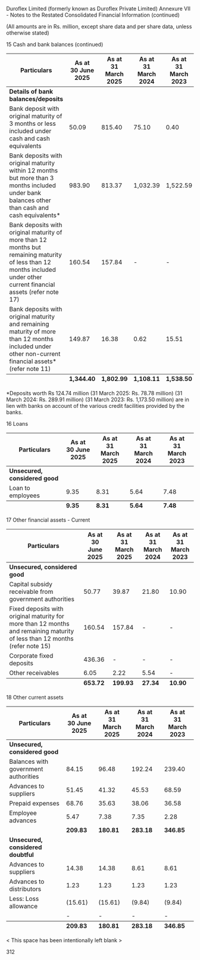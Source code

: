 Duroflex Limited (formerly known as Duroflex Private Limited)
Annexure VII - Notes to the Restated Consolidated Financial Information (continued)

(All amounts are in Rs. million, except share data and per share data, unless otherwise stated)

15 Cash and bank balances (continued)

<table><thead><tr><th>Particulars</th><th>As at<br>30 June 2025</th><th>As at<br>31 March 2025</th><th>As at<br>31 March 2024</th><th>As at<br>31 March 2023</th></tr></thead><tbody><tr><td><strong>Details of bank balances/deposits</strong></td><td></td><td></td><td></td><td></td></tr><tr><td>Bank deposit with original maturity of 3 months or less included under cash and cash equivalents</td><td>50.09</td><td>815.40</td><td>75.10</td><td>0.40</td></tr><tr><td>Bank deposits with original maturity within 12 months but more than 3 months included under bank balances other than cash and cash equivalents*</td><td>983.90</td><td>813.37</td><td>1,032.39</td><td>1,522.59</td></tr><tr><td>Bank deposits with original maturity of more than 12 months but remaining maturity of less than 12 months included under other current financial assets (refer note 17)</td><td>160.54</td><td>157.84</td><td>-</td><td>-</td></tr><tr><td>Bank deposits with original maturity and remaining maturity of more than 12 months included under other non-current financial assets* (refer note 11)</td><td>149.87</td><td>16.38</td><td>0.62</td><td>15.51</td></tr></tbody><tfoot><tr><td></td><td><strong>1,344.40</strong></td><td><strong>1,802.99</strong></td><td><strong>1,108.11</strong></td><td><strong>1,538.50</strong></td></tr></tfoot></table>

*Deposits worth Rs 124.74 million (31 March 2025: Rs. 78.78 million) (31 March 2024: Rs. 289.91 million) (31 March 2023: Rs. 1,173.50 million) are in lien with banks on account of the various credit facilities provided by the banks.

16 Loans

<table><thead><tr><th>Particulars</th><th>As at<br>30 June 2025</th><th>As at<br>31 March 2025</th><th>As at<br>31 March 2024</th><th>As at<br>31 March 2023</th></tr></thead><tbody><tr><td><strong>Unsecured, considered good</strong></td><td></td><td></td><td></td><td></td></tr><tr><td>Loan to employees</td><td>9.35</td><td>8.31</td><td>5.64</td><td>7.48</td></tr></tbody><tfoot><tr><td></td><td><strong>9.35</strong></td><td><strong>8.31</strong></td><td><strong>5.64</strong></td><td><strong>7.48</strong></td></tr></tfoot></table>

17 Other financial assets - Current

<table><thead><tr><th>Particulars</th><th>As at<br>30 June 2025</th><th>As at<br>31 March 2025</th><th>As at<br>31 March 2024</th><th>As at<br>31 March 2023</th></tr></thead><tbody><tr><td><strong>Unsecured, considered good</strong></td><td></td><td></td><td></td><td></td></tr><tr><td>Capital subsidy receivable from government authorities</td><td>50.77</td><td>39.87</td><td>21.80</td><td>10.90</td></tr><tr><td>Fixed deposits with original maturity for more than 12 months and remaining maturity of less than 12 months (refer note 15)</td><td>160.54</td><td>157.84</td><td>-</td><td>-</td></tr><tr><td>Corporate fixed deposits</td><td>436.36</td><td>-</td><td>-</td><td>-</td></tr><tr><td>Other receivables</td><td>6.05</td><td>2.22</td><td>5.54</td><td>-</td></tr></tbody><tfoot><tr><td></td><td><strong>653.72</strong></td><td><strong>199.93</strong></td><td><strong>27.34</strong></td><td><strong>10.90</strong></td></tr></tfoot></table>

18 Other current assets

<table><thead><tr><th>Particulars</th><th>As at<br>30 June 2025</th><th>As at<br>31 March 2025</th><th>As at<br>31 March 2024</th><th>As at<br>31 March 2023</th></tr></thead><tbody><tr><td><strong>Unsecured, considered good</strong></td><td></td><td></td><td></td><td></td></tr><tr><td>Balances with government authorities</td><td>84.15</td><td>96.48</td><td>192.24</td><td>239.40</td></tr><tr><td>Advances to suppliers</td><td>51.45</td><td>41.32</td><td>45.53</td><td>68.59</td></tr><tr><td>Prepaid expenses</td><td>68.76</td><td>35.63</td><td>38.06</td><td>36.58</td></tr><tr><td>Employee advances</td><td>5.47</td><td>7.38</td><td>7.35</td><td>2.28</td></tr><tr><td></td><td><strong>209.83</strong></td><td><strong>180.81</strong></td><td><strong>283.18</strong></td><td><strong>346.85</strong></td></tr><tr><td><strong>Unsecured, considered doubtful</strong></td><td></td><td></td><td></td><td></td></tr><tr><td>Advances to suppliers</td><td>14.38</td><td>14.38</td><td>8.61</td><td>8.61</td></tr><tr><td>Advances to distributors</td><td>1.23</td><td>1.23</td><td>1.23</td><td>1.23</td></tr><tr><td>Less: Loss allowance</td><td>(15.61)</td><td>(15.61)</td><td>(9.84)</td><td>(9.84)</td></tr><tr><td></td><td>-</td><td>-</td><td>-</td><td>-</td></tr></tbody><tfoot><tr><td></td><td><strong>209.83</strong></td><td><strong>180.81</strong></td><td><strong>283.18</strong></td><td><strong>346.85</strong></td></tr></tfoot></table>

< This space has been intentionally left blank >

312